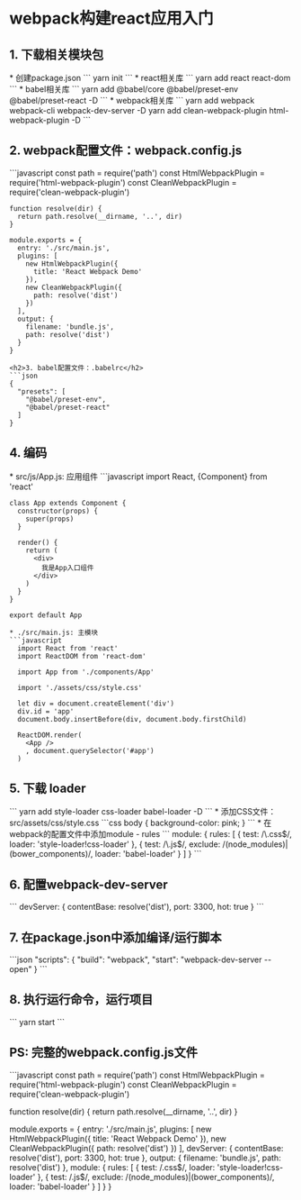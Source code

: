 <h1>webpack构建react应用入门</h1>
<h2>1. 下载相关模块包</h2>
* 创建package.json
  ```
  yarn init
  ```
* react相关库
  ```
  yarn add react react-dom
  ```
* babel相关库
  ```
  yarn add @babel/core @babel/preset-env @babel/preset-react -D
  ```
* webpack相关库
  ```
  yarn add webpack webpack-cli webpack-dev-server -D
  yarn add clean-webpack-plugin html-webpack-plugin -D
  ```
<h2>2. webpack配置文件：webpack.config.js</h2>
  ```javascript
    const path = require('path')
    const HtmlWebpackPlugin = require('html-webpack-plugin')
    const CleanWebpackPlugin = require('clean-webpack-plugin')
    
    function resolve(dir) {
      return path.resolve(__dirname, '..', dir)
    }
    
    module.exports = {
      entry: './src/main.js',
      plugins: [
        new HtmlWebpackPlugin({
          title: 'React Webpack Demo'
        }),
        new CleanWebpackPlugin({
          path: resolve('dist')
        })
      ],
      output: {
        filename: 'bundle.js',
        path: resolve('dist')
      }
    }
  ```
<h2>3. babel配置文件：.babelrc</h2>
  ```json
  {
    "presets": [
      "@babel/preset-env",
      "@babel/preset-react"
    ]
  }
  ```
<h2>4. 编码</h2>
  * src/js/App.js: 应用组件
  ```javascript
    import React, {Component} from 'react'
    
    class App extends Component {
      constructor(props) {
        super(props)
      }
    
      render() {
        return (
          <div>
            我是App入口组件
          </div>
        )
      }
    }
    
    export default App
  ```  
  * ./src/main.js: 主模块
  ```javascript
    import React from 'react'
    import ReactDOM from 'react-dom'
    
    import App from './components/App'
    
    import './assets/css/style.css'
    
    let div = document.createElement('div')
    div.id = 'app'
    document.body.insertBefore(div, document.body.firstChild)
    
    ReactDOM.render(
      <App />
      , document.querySelector('#app')
    )
  ```
<h2>5. 下载 loader</h2>
  ```
    yarn add style-loader css-loader babel-loader -D
  ```
  * 添加CSS文件：src/assets/css/style.css
  ```css
    body {
      background-color: pink;
    }
  ```
  * 在webpack的配置文件中添加module - rules
  ```
    module: {
      rules: [
        {
          test: /\.css$/,
          loader: 'style-loader!css-loader'
        },
        {
          test: /\.js$/,
          exclude: /(node_modules)|(bower_components)/,
          loader: 'babel-loader'
        }
      ]
    }
  ```
<h2>6. 配置webpack-dev-server</h2>
  ```
    devServer: {
      contentBase: resolve('dist'),
      port: 3300,
      hot: true
    }
  ```
<h2>7. 在package.json中添加编译/运行脚本</h2>
  ```json
    "scripts": {
      "build": "webpack",
      "start": "webpack-dev-server --open"
    }
  ```
<h2>8. 执行运行命令，运行项目</h2>
  ```
    yarn start
  ```  
<h2>PS: 完整的webpack.config.js文件</h2>
```javascript
const path = require('path')
const HtmlWebpackPlugin = require('html-webpack-plugin')
const CleanWebpackPlugin = require('clean-webpack-plugin')

function resolve(dir) {
  return path.resolve(__dirname, '..', dir)
}

module.exports = {
  entry: './src/main.js',
  plugins: [
    new HtmlWebpackPlugin({
      title: 'React Webpack Demo'
    }),
    new CleanWebpackPlugin({
      path: resolve('dist')
    })
  ],
  devServer: {
    contentBase: resolve('dist'),
    port: 3300,
    hot: true
  },
  output: {
    filename: 'bundle.js',
    path: resolve('dist')
  },
  module: {
    rules: [
      {
        test: /\.css$/,
        loader: 'style-loader!css-loader'
      },
      {
        test: /\.js$/,
        exclude: /(node_modules)|(bower_components)/,
        loader: 'babel-loader'
      }
    ]
  }
}
```
  